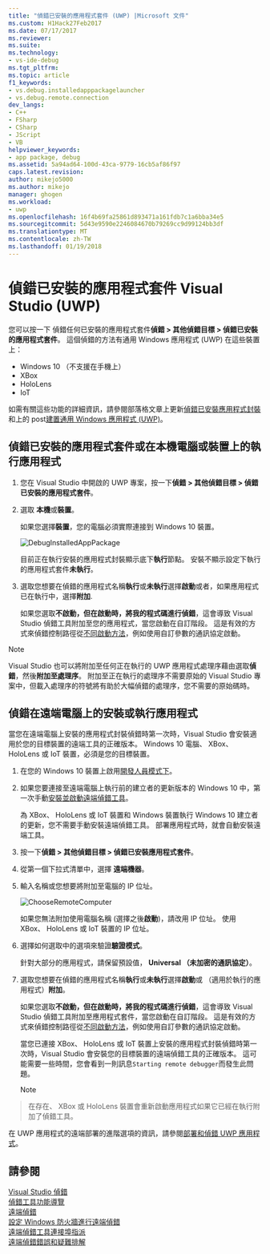 ```yaml
---
title: "偵錯已安裝的應用程式套件 (UWP) |Microsoft 文件"
ms.custom: H1Hack27Feb2017
ms.date: 07/17/2017
ms.reviewer: 
ms.suite: 
ms.technology:
- vs-ide-debug
ms.tgt_pltfrm: 
ms.topic: article
f1_keywords:
- vs.debug.installedapppackagelauncher
- vs.debug.remote.connection
dev_langs:
- C++
- FSharp
- CSharp
- JScript
- VB
helpviewer_keywords:
- app package, debug
ms.assetid: 5a94ad64-100d-43ca-9779-16cb5af86f97
caps.latest.revision: 
author: mikejo5000
ms.author: mikejo
manager: ghogen
ms.workload:
- uwp
ms.openlocfilehash: 16f4b69fa25861d893471a161fdb7c1a6bba34e5
ms.sourcegitcommit: 5d43e9590e2246084670b79269cc9d99124bb3df
ms.translationtype: MT
ms.contentlocale: zh-TW
ms.lasthandoff: 01/19/2018
---
```

# <a name="debug-an-installed-app-package-in-visual-studio-uwp"></a>偵錯已安裝的應用程式套件 Visual Studio (UWP)

您可以按一下 偵錯任何已安裝的應用程式套件**偵錯 > 其他偵錯目標 > 偵錯已安裝的應用程式套件**。 這個偵錯的方法有通用 Windows 應用程式 (UWP) 在這些裝置上：

* Windows 10 （不支援在手機上）
* XBox
* HoloLens
* IoT

如需有關這些功能的詳細資訊，請參閱部落格文章上更新[偵錯已安裝應用程式封裝](https://blogs.msdn.microsoft.com/visualstudioalm/2016/03/30/updates-for-debugging-installed-app-packages-in-visual-studio-2015-update-2/)和上的 post[建置通用 Windows 應用程式 (UWP)](https://blogs.msdn.microsoft.com/visualstudio/2016/08/02/universal-windows-apps-targeting-windows-10-anniversary-sdk/)。

## <a name="debug-an-installed-app-package-or-running-app-on-a-local-machine-or-device"></a>偵錯已安裝的應用程式套件或在本機電腦或裝置上的執行應用程式

1. 您在 Visual Studio 中開啟的 UWP 專案，按一下**偵錯 > 其他偵錯目標 > 偵錯已安裝的應用程式套件**。

2. 選取 **本機**或**裝置**。

     如果您選擇**裝置**，您的電腦必須實際連接到 Windows 10 裝置。

     ![DebugInstalledAppPackage](../debugger/media/debug-installed-app-pkg.png "DebugInstalledAppPackage")

     目前正在執行安裝的應用程式封裝顯示底下**執行**節點。 安裝不顯示設定下執行的應用程式套件**未執行**。

3. 選取您想要在偵錯的應用程式名稱**執行**或**未執行**選擇**啟動**或者，如果應用程式已在執行中，選擇**附加**.

     如果您選取**不啟動，但在啟動時，將我的程式碼進行偵錯**，這會導致 Visual Studio 偵錯工具附加至您的應用程式，當您啟動在自訂階段。 這是有效的方式來偵錯控制路徑從[不同啟動方法](/windows/uwp/xbox-apps/automate-launching-uwp-apps)，例如使用自訂參數的通訊協定啟動。

> [!NOTE]
> Visual Studio 也可以將附加至任何正在執行的 UWP 應用程式處理序藉由選取**偵錯**，然後**附加至處理序**。 附加至正在執行的處理序不需要原始的 Visual Studio 專案中，但載入處理序的符號將有助於大幅偵錯的處理序，您不需要的原始碼時。
  
## <a name="remote"></a>偵錯在遠端電腦上的安裝或執行應用程式 

當您在遠端電腦上安裝的應用程式封裝偵錯時第一次時，Visual Studio 會安裝適用於您的目標裝置的遠端工具的正確版本。 Windows 10 電腦、 XBox、 HoloLens 或 IoT 裝置，必須是您的目標裝置。

1. 在您的 Windows 10 裝置上啟用[開發人員模式下](/windows/uwp/get-started/enable-your-device-for-development)。

2. 如果您要連接至遠端電腦上執行前的建立者的更新版本的 Windows 10 中，第一次手動[安裝並啟動遠端偵錯工具](../debugger/remote-debugging.md)。

     為 XBox、 HoloLens 或 IoT 裝置和 Windows 裝置執行 Windows 10 建立者的更新，您不需要手動安裝遠端偵錯工具。 部署應用程式時，就會自動安裝遠端工具。

3. 按一下**偵錯 > 其他偵錯目標 > 偵錯已安裝應用程式套件**。

4. 從第一個下拉式清單中，選擇 **遠端機器**。

5. 輸入名稱或您想要將附加至電腦的 IP 位址。

     ![ChooseRemoteComputer](../debugger/media/debug-remote-app-pkg.png "ChooseRemoteComputer")

     如果您無法附加使用電腦名稱 (選擇之後**啟動**)，請改用 IP 位址。 使用 XBox、 HoloLens 或 IoT 裝置的 IP 位址。

5. 選擇如何選取中的選項來驗證**驗證模式**。

    針對大部分的應用程式，請保留預設值， **Universal （未加密的通訊協定）**。

6. 選取您想要在偵錯的應用程式名稱**執行**或**未執行**選擇**啟動**或 （適用於執行的應用程式）**附加**。

     如果您選取**不啟動，但在啟動時，將我的程式碼進行偵錯**，這會導致 Visual Studio 偵錯工具附加至應用程式套件，當您啟動在自訂階段。 這是有效的方式來偵錯控制路徑從[不同啟動方法](/windows/uwp/xbox-apps/automate-launching-uwp-apps)，例如使用自訂參數的通訊協定啟動。

     當您已連接 XBox、 HoloLens 或 IoT 裝置上安裝的應用程式封裝偵錯時第一次時，Visual Studio 會安裝您的目標裝置的遠端偵錯工具的正確版本。 這可能需要一些時間，您會看到一則訊息``Starting remote debugger``而發生此問題。

     > [!NOTE]
> 在存在、 XBox 或 HoloLens 裝置會重新啟動應用程式如果它已經在執行附加了偵錯工具。

在 UWP 應用程式的遠端部署的進階選項的資訊，請參閱[部署和偵錯 UWP 應用程式](/windows/uwp/debug-test-perf/deploying-and-debugging-uwp-apps.md#advanced-remote-deployment-options)。 
  
## <a name="see-also"></a>請參閱  
 [Visual Studio 偵錯](../debugger/index.md)  
 [偵錯工具功能導覽](../debugger/debugger-feature-tour.md)  
 [遠端偵錯](../debugger/remote-debugging.md)  
 [設定 Windows 防火牆進行遠端偵錯](../debugger/configure-the-windows-firewall-for-remote-debugging.md)  
 [遠端偵錯工具連接埠指派](../debugger/remote-debugger-port-assignments.md)  
 [遠端偵錯錯誤和疑難排解](../debugger/remote-debugging-errors-and-troubleshooting.md)